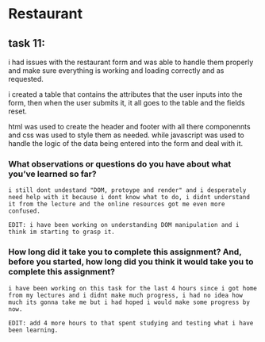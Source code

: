 # Restaurant

## task 11:
 i had issues with the restaurant form and was able to handle them properly and make sure everything is working and loading correctly and as requested.

 i created a table that contains the attributes that the user inputs into the form, then when the user submits it, it all goes to the table and the fields reset.

 html was used to create the header and footer with all there componennts and css was used to style them as needed. while javascript was used to handle the logic of the data being entered into the form and deal with it.

### What observations or questions do you have about what you’ve learned so far?
	i still dont undestand "DOM, protoype and render" and i desperately need help with it because i dont know what to do, i didnt understand it from the lecture and the online resources got me even more confused.
    
    EDIT: i have been working on understanding DOM manipulation and i think im starting to grasp it.
### How long did it take you to complete this assignment? And, before you started, how long did you think it would take you to complete this assignment?
	i have been working on this task for the last 4 hours since i got home from my lectures and i didnt make much progress, i had no idea how much its gonna take me but i had hoped i would make some progress by now.

    EDIT: add 4 more hours to that spent studying and testing what i have been learning.